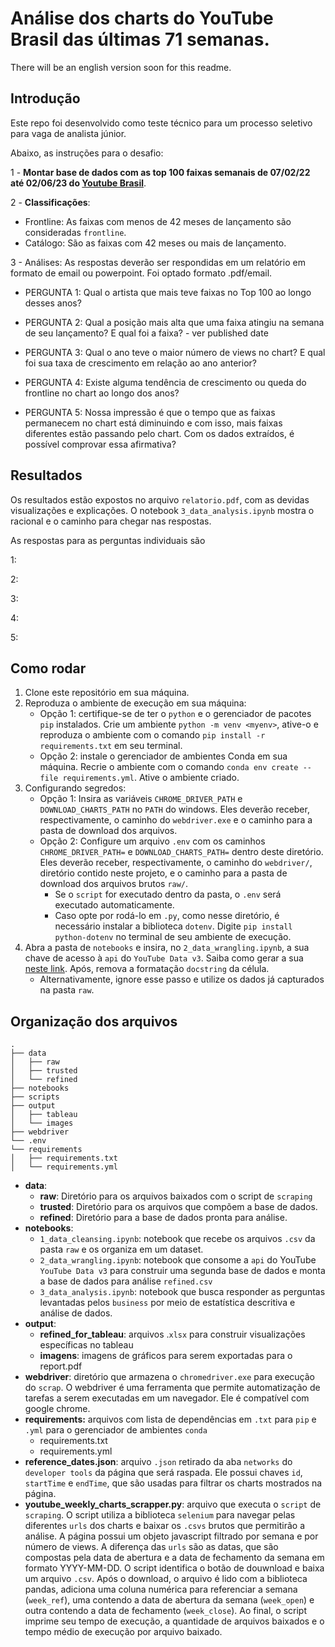 
# Análise dos charts do YouTube Brasil das últimas 71 semanas.

There will be an english version soon for this readme.

## Introdução

Este repo foi desenvolvido como teste técnico para um processo seletivo para vaga de analista júnior.

Abaixo, as instruções para o desafio:

1 - **Montar base de dados com as top 100 faixas semanais de 07/02/22 até 02/06/23 do [Youtube Brasil](https://charts.youtube.com/charts/TopSongs/br?hl=pt)**.

2 - **Classificações**:
- Frontline: As faixas com menos de 42 meses de lançamento são consideradas `frontline`.
- Catálogo: São as faixas com 42 meses ou mais de lançamento.

3 - Análises:
As respostas deverão ser respondidas em um relatório em formato de email ou powerpoint. Foi optado formato .pdf/email.

- PERGUNTA 1: Qual o artista que mais teve faixas no Top 100 ao longo desses anos?

- PERGUNTA 2: Qual a posição mais alta que uma faixa atingiu na semana de seu lançamento? E qual foi a faixa? - ver published date

- PERGUNTA 3: Qual o ano teve o maior número de views no chart? E qual foi sua taxa de crescimento em relação ao ano anterior?

- PERGUNTA 4: Existe alguma tendência de crescimento ou queda do frontline no chart ao longo dos anos?

- PERGUNTA 5: Nossa impressão é que o tempo que as faixas permanecem no chart está diminuindo e com isso, mais faixas diferentes estão passando pelo chart. Com os dados extraídos, é possível comprovar essa afirmativa?

## Resultados

Os resultados estão expostos no arquivo `relatorio.pdf`, com as devidas visualizações e explicações. O notebook `3_data_analysis.ipynb` mostra o racional e o caminho para chegar nas respostas.

As respostas para as perguntas individuais são

1: 

2: 

3: 

4: 

5:

## Como rodar

1. Clone este repositório em sua máquina.
2. Reproduza o ambiente de execução em sua máquina:
	- Opção 1: certifique-se de ter o `python` e o gerenciador de pacotes `pip` instalados. Crie um ambiente `python -m venv <myenv>`, ative-o e reproduza o ambiente com o comando `pip install -r requirements.txt` em seu terminal.
	- Opção 2: instale o gerenciador de ambientes Conda em sua máquina. Recrie o ambiente com o comando `conda env create --file requirements.yml`. Ative o ambiente criado.
3. Configurando segredos:
	- Opção 1: Insira as variáveis `CHROME_DRIVER_PATH` e `DOWNLOAD_CHARTS_PATH` no `PATH` do windows. Eles deverão receber, respectivamente, o caminho do `webdriver.exe` e o caminho para a pasta de download dos arquivos.
	- Opção 2: Configure um arquivo `.env` com os caminhos `CHROME_DRIVER_PATH=` e `DOWNLOAD_CHARTS_PATH=` dentro deste diretório. Eles deverão receber, respectivamente, o caminho do `webdriver/`, diretório contido neste projeto, e o caminho para a pasta de download dos arquivos brutos `raw/`.
		- Se o `script` for executado dentro da pasta, o `.env` será executado automaticamente.
		- Caso opte por rodá-lo em `.py`, como nesse diretório, é necessário instalar a biblioteca `dotenv`. Digite `pip install python-dotenv` no terminal de seu ambiente de execução.
4. Abra a pasta de `notebooks` e insira, no `2_data_wrangling.ipynb`, a sua chave de acesso à `api` do `YouTube Data v3`. Saiba como gerar a sua [neste link](https://developers.google.com/youtube/registering_an_application?hl=pt-br). Após, remova a formatação `docstring` da célula.
	- Alternativamente, ignore esse passo e utilize os dados já capturados na pasta `raw`.



## Organização dos arquivos

```
.
├── data
│   ├── raw
│   ├── trusted
│   └── refined
├── notebooks
├── scripts
├── output
│   ├── tableau
│   └── images
├── webdriver
└── .env
└── requirements
│   ├── requirements.txt
│   └── requirements.yml

```

- **data**:
	- **raw**: Diretório para os arquivos baixados com o script de `scraping`
	- **trusted**: Diretório para os arquivos que compõem a base de dados.
	- **refined**: Diretório para a base de dados pronta para análise.
- **notebooks**:
	- `1_data_cleansing.ipynb`: notebook que recebe os arquivos `.csv` da pasta `raw` e os organiza em um dataset.
	- `2_data_wrangling.ipynb`: notebook que consome a `api` do YouTube `YouTube Data v3` para construir uma segunda base de dados e monta a base de dados para análise `refined.csv`
	- `3_data_analysis.ipynb`: notebook que busca responder as perguntas levantadas pelos `business` por meio de estatística descritiva e análise de dados.
- **output**:
	- **refined_for_tableau**: arquivos .`xlsx` para construir visualizações específicas no tableau
	- **imagens**: imagens de gráficos para serem exportadas para o report.pdf
- **webdriver**: diretório que armazena o `chromedriver.exe` para execução do `scrap`. O webdriver é uma ferramenta que permite automatização de tarefas a serem executadas em um navegador. Ele é compatível com google chrome.
- **requirements:** arquivos com lista de dependências em `.txt` para `pip` e `.yml` para o gerenciador de ambientes `conda`
	- requirements.txt
	- requirements.yml
- **reference_dates.json**: arquivo `.json` retirado da aba `networks` do `developer tools` da página que será raspada. Ele possui chaves `id`, `startTime` e `endTime`, que são usadas para filtrar os charts mostrados na página.
- **youtube_weekly_charts_scrapper.py**: arquivo que executa o `script` de `scraping`. O script utiliza a biblioteca `selenium` para navegar pelas diferentes `urls` dos charts e baixar os `.csvs` brutos que permitirão a análise. A página possui um objeto javascript filtrado por semana e por número de views. A diferença das `urls` são as datas, que são compostas pela data de abertura e a data de fechamento da semana em formato YYYY-MM-DD. O script identifica o botão de douwnload e baixa um arquivo `.csv`. Após o download, o arquivo é lido com a biblioteca pandas, adiciona uma coluna numérica para referenciar a semana (`week_ref`), uma contendo a data de abertura da semana (`week_open`) e outra contendo a data de fechamento (`week_close`). Ao final, o script imprime seu tempo de execução, a quantidade de arquivos baixados e o tempo médio de execução por arquivo baixado.